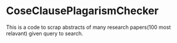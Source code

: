 # CoseClausePlagarismChecker
This is a code to scrap abstracts of many research papers(100 most relavant) given query to search.
